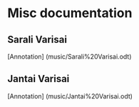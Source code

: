 # Misc documentation

## Sarali Varisai
  [Annotation] (music/Sarali%20Varisai.odt)

## Jantai Varisai
  [Annotation] (music/Jantai%20Varisai.odt)

